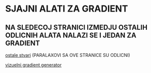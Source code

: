 # SJAJNI ALATI ZA GRADIENT

## NA SLEDECOJ STRANICI IZMEDJU OSTALIH ODLICNIH ALATA NALAZI SE I JEDAN ZA GRADIENT

[ostale stvari](http://www.ourownthing.co.uk/) (PARALAXOVI SA OVE STRANICE SU ODLICNI)

[vizuelni gradient generator](http://www.ourownthing.co.uk/gradpad.html)
